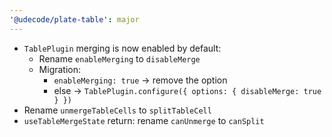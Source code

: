 ```yaml
---
'@udecode/plate-table': major
---
```


- `TablePlugin` merging is now enabled by default:
  - Rename `enableMerging` to `disableMerge`
  - Migration:
    - `enableMerging: true` -> remove the option
    - else -> `TablePlugin.configure({ options: { disableMerge: true } })`
- Rename `unmergeTableCells` to `splitTableCell`
- `useTableMergeState` return: rename `canUnmerge` to `canSplit`
